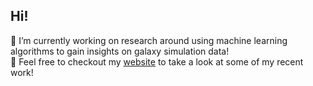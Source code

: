 ## Hi! 

🔭 I’m currently working on research around using machine learning algorithms to gain insights on galaxy simulation data! </br>
🌱 Feel free to checkout my [website](https://sathvikaiyengar.github.io) to take a look at some of my recent work!
